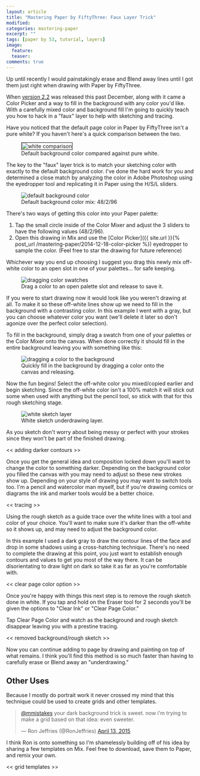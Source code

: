 ```yaml
---
layout: article
title: "Mastering Paper by FiftyThree: Faux Layer Trick"
modified: 
categories: mastering-paper
excerpt: ""
tags: [paper by 53, tutorial, layers]
image:
  feature: 
  teaser: 
comments: true
---
```


Up until recently I would painstakingly erase and Blend away lines until I got them just right when drawing with Paper by FiftyThree.

When [version 2.2](http://news.fiftythree.com/post/104844221313/paper-update-2-2-holiday-bonus-edition-happy) was released this past December, along with it came a Color Picker and a way to fill in the background with any color you'd like. With a carefully mixed color and background fill I'm going to quickly teach you how to hack in a "faux" layer to help with sketching and tracing.

Have you noticed that the default page color in Paper by FiftyThree isn't a pure white? If you haven't here's a quick comparison between the two.

<figure>
  <img src="{{ site.url }}/images/paper-53-default-white.png" alt="white comparison" style="border: 2px solid #777175;">
  <figcaption>Default background color compared against pure white.</figcaption>
</figure>

The key to the "faux" layer trick is to match your sketching color with exactly to the default background color. I've done the hard work for you and determined a close match by analyzing the color in Adobe Photoshop using the eyedropper tool and replicating it in Paper using the H/S/L sliders.

<figure>
  <img src="{{ site.url }}/images/paper-53-default-background-mix.jpg" alt="default background color">
  <figcaption>Default background color mix: 48/2/96</figcaption>
</figure>

There's two ways of getting this color into your Paper palette:

1. Tap the small circle inside of the Color Mixer and adjust the 3 sliders to have the following values (48/2/96).
2. Open this drawing in Mix and use the [Color Picker]({{ site.url }}{% post_url /mastering-paper/2014-12-18-color-picker %}) eyedropper to sample the color. (Feel free to star the drawing for future reference)

Whichever way you end up choosing I suggest you drag this newly mix off-white color to an open slot in one of your palettes... for safe keeping.

<figure>
  <img src="{{ site.url }}/images/paper-53-drag-color-swatch.jpg" alt="dragging color swatches">
  <figcaption>Drag a color to an open palette slot and release to save it.</figcaption>
</figure>

If you were to start drawing now it would look like you weren't drawing at all. To make it so these off-white lines show up we need to fill in the background with a contrasting color. In this example I went with a gray, but you can choose whatever color you want (we'll delete it later so don't agonize over the perfect color selection).

To fill in the background, simply drag a swatch from one of your palettes or the Color Mixer onto the canvas. When done correctly it should fill in the entire background leaving you with something like this:

<figure>
  <img src="{{ site.url }}/images/paper-53-filled-gray-background.jpg" alt="dragging a color to the background">
  <figcaption>Quickly fill in the background by dragging a color onto the canvas and releasing.</figcaption>
</figure>

Now the fun begins! Select the off-white color you mixed/copied earlier and begin sketching. Since the off-white color isn't a 100% match it will stick out some when used with anything but the pencil tool, so stick with that for this rough sketching stage.

<figure>
  <img src="{{ site.url }}/images/paper-53-white-sketch-layer.jpg" alt="white sketch layer">
  <figcaption>White sketch underdrawing layer.</figcaption>
</figure>

As you sketch don't worry about being messy or perfect with your strokes since they won't be part of the finished drawing. 

<< adding darker contours >>

Once you get the general idea and composition locked down you'll want to change the color to something darker. Depending on the background color you filled the canvas with you may need to adjust so these new strokes show up. Depending on your style of drawing you may want to switch tools too. I'm a pencil and watercolor man myself, but if you're drawing comics or diagrams the ink and marker tools would be a better choice.

<< tracing >>

Using the rough sketch as a guide trace over the white lines with a tool and color of your choice. You'll want to make sure it's darker than the off-white so it shows up, and may need to adjust the background color.

In this example I used a dark gray to draw the contour lines of the face and drop in some shadows using a cross-hatching technique. There's no need to complete the drawing at this point, you just want to establish enough contours and values to get you most of the way there. It can be disorientating to draw light on dark so take it as far as you're comfortable with.

<< clear page color option >>

Once you're happy with things this next step is to remove the rough sketch done in white. If you tap and hold on the Eraser tool for 2 seconds you'll be given the options to "Clear Ink" or "Clear Page Color." 

Tap Clear Page Color and watch as the background and rough sketch disappear leaving you with a prestine tracing.

<< removed background/rough sketch >>

Now you can continue adding to page by drawing and painting on top of what remains. I think you'll find this method is so much faster than having to carefully erase or Blend away an "underdrawing."

## Other Uses

Because I mostly do portrait work it never crossed my mind that this technique could be used to create grids and other templates. 

<blockquote class="twitter-tweet" lang="en"><p><a href="https://twitter.com/mmistakes">@mmistakes</a> your dark background trick is sweet. now i&#39;m trying to make a grid based on that idea: even sweeter.</p>&mdash; Ron Jeffries (@RonJeffries) <a href="https://twitter.com/RonJeffries/status/587650836018438144">April 13, 2015</a></blockquote>
<script async src="//platform.twitter.com/widgets.js" charset="utf-8"></script>

I think Ron is onto something so I'm shamelessly building off of his idea by sharing a few templates on Mix. Feel free to download, save them to Paper, and remix your own.

<< grid templates >>
